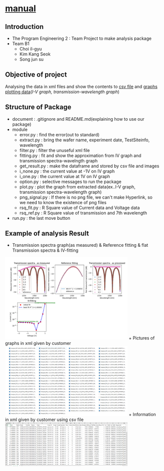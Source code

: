 # <u>manual</u>

## __Introduction__

+ The Program Engineering 2 : Team Project to make analysis package
+ Team B1
    * Choi il-gyu
    * Kim Kang Seok
    * Song jun su

## Objective of project

Analysing the data in xml files and show the contents to <u>csv file</u> and <u>graphs plotting data</u>(_I-V graph, transmission-wavelength graph_)

## Structure of Package

+ document : .gitignore and README.md(explaining how to use our package)
+ module 
    - error.py : find the error(out to standard)
    - extract.py : bring the wafer name, experiment date, TestSiteinfo, wavelength
    - filter.py : filter the unuseful xml file
    - fitting.py : fit and show the approximation from IV graph and transmission spectra-wavelngth graph
    - get_result.py : make the dataframe and stored by csv file and images
    - i_none.py : the current value at -1V on IV graph
    - i_one.py : the current value at 1V on IV graph
    - option.py : selective messages to run the package
    - plot.py : plot the graph from extracted data(ex..I-V graph, transmission spectra-wavelength graph)
    - png_signal.py : If there is no png file, we can't make Hyperlink, so we need to know the existence of png files
    - rsq_fit.py : R Square value of Current data and Voltage data
    - rsq_ref.py : R Square value of transmission and 7th wavelength
+ run.py : the last move button

## Example of analysis Result
+ Transmission spectra graph(as measured) & Reference fitting & flat Transmission spectra & IV-fitting
<img src="./document/B1_1.png" width="400">
+ Pictures of graphs in xml given by customer
<img src="./document/B1_2.png" width="400">
+ Information in xml given by customer using csv file
<img src="./document/B1_3.png" width="400">
